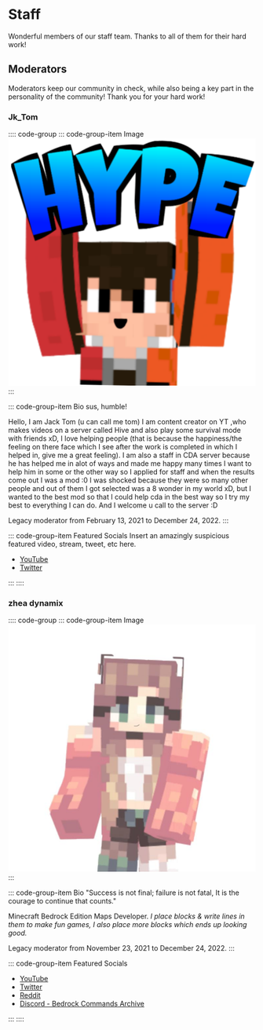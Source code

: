 <style lang="scss">
	div.code-group {
		.code-group__nav {
			text-align: center; margin: auto; display: block;
			ul { width: 75%; }
			li { padding-left: 10%; padding-right: 10%; }
		}
		img { width: 50%; margin: auto; display: block; }
	}
</style>

# Staff
Wonderful members of our staff team. Thanks to all of them for their hard work!

## Moderators
Moderators keep our community in check, while also being a key part in the personality of the community! Thank you for your hard work!

### Jk_Tom
:::: code-group
::: code-group-item Image
![Jk_Tom](/images/staff/moderators/Jk_Tom.png)
:::

::: code-group-item Bio
sus, humble!

Hello, I am Jack Tom (u can call me tom) I am content creator on YT ,who makes videos on a server called Hive and also play some survival mode with friends xD, I love helping people (that is because the happiness/the feeling on there face which I see after the work is completed in which I helped in, give me a great feeling). I am also a staff in CDA server because he has helped me in alot of ways and made me happy many times I want to help him in some or the other way so I applied for staff and when the results come out I was a mod :0 I was shocked because they were so many other people and out of them I got selected was a 8 wonder in my world xD, but I wanted to the best mod so that I could help cda in the best way so I try  my best to everything I can do. And I welcome u call to the server :D

Legacy moderator from February 13, 2021 to December 24, 2022.
:::

::: code-group-item Featured Socials
Insert an amazingly suspicious featured video, stream, tweet, etc here.
- [YouTube](https://youtube.com/channel/UCYPgOYu7O8vlJHUhQiyf4_w)
- [Twitter](https://twitter.com/Jktom1234)
<TwitterFollow id="Jktom1234" />
:::
::::

### zhea dynamix
:::: code-group
::: code-group-item Image
![zhea dynamix](/images/staff/moderators/zhea-dynamix.png)
:::

::: code-group-item Bio
"Success is not final; failure is not fatal, It is the courage to continue that counts."

Minecraft Bedrock Edition Maps Developer.
*I place blocks & write lines in them to make fun games, I also place more blocks which ends up looking good.*

Legacy moderator from November 23, 2021 to December 24, 2022.
:::

::: code-group-item Featured Socials
<YouTubeVideo id="fFQOA_lqUhk" />

- [YouTube](https://youtube.com/c/zheadynamix)
- [Twitter](https://twitter.com/zhea_dynamix)
- [Reddit](https://www.reddit.com/u/zhea_dynamix)
- [Discord - Bedrock Commands Archive](https://discord.gg/SYstTYx5G5)
<TwitterFollow id="zhea_dynamix" />
:::
::::